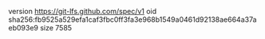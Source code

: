 version https://git-lfs.github.com/spec/v1
oid sha256:fb9525a529efa1caf3fbc0ff3fa3e968b1549a0461d92138ae664a37aeb093e9
size 7585
